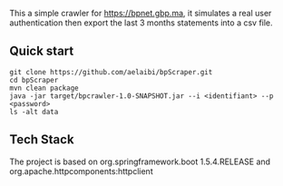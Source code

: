 

This a simple crawler for https://bpnet.gbp.ma, it simulates a real user  authentication then export the last 3 months statements into a csv file.


Quick start
----------

    git clone https://github.com/aelaibi/bpScraper.git
    cd bpScraper
    mvn clean package
    java -jar target/bpcrawler-1.0-SNAPSHOT.jar --i <identifiant> --p <password>
    ls -alt data

    
Tech Stack
----------

The project is based on org.springframework.boot 1.5.4.RELEASE and org.apache.httpcomponents:httpclient
